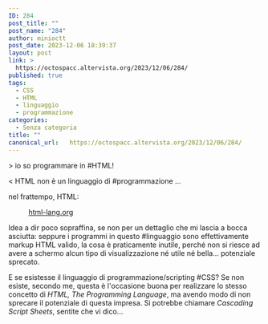 ```yaml
---
ID: 284
post_title: ""
post_name: "284"
author: minioctt
post_date: 2023-12-06 18:39:37
layout: post
link: >
  https://octospacc.altervista.org/2023/12/06/284/
published: true
tags:
  - CSS
  - HTML
  - linguaggio
  - programmazione
categories:
  - Senza categoria
title: ""
canonical_url:   https://octospacc.altervista.org/2023/12/06/284/
---
```

<!-- wp:paragraph -->
<p>&gt; io so programmare in #HTML!</p>
<!-- /wp:paragraph -->

<!-- wp:paragraph -->
<p>&lt; HTML non è un linguaggio di #programmazione ...</p>
<!-- /wp:paragraph -->

<!-- wp:paragraph -->
<p>nel frattempo, HTML:</p>
<!-- /wp:paragraph -->

<!-- wp:paragraph -->
<p></p>
<!-- /wp:paragraph -->

<!-- wp:image {"id":286,"sizeSlug":"large","linkDestination":"none"} -->
<figure class="wp-block-image size-large"><img src="{{site.cdnurl}}/assets/uploads/2023/12/20231206_182955296808271578225537-320x355.jpg" alt="" class="wp-image-286"/><figcaption class="wp-element-caption"><a href="https://html-lang.org">html-lang.org</a></figcaption></figure>
<!-- /wp:image -->

<!-- wp:paragraph -->
<p></p>
<!-- /wp:paragraph -->

<!-- wp:paragraph -->
<p>Idea a dir poco sopraffina, se non per un dettaglio che mi lascia a bocca asciutta: seppure i programmi in questo #linguaggio sono effettivamente markup HTML valido, la cosa è praticamente inutile, perché non si riesce ad avere a schermo alcun tipo di visualizzazione né utile né bella... potenziale sprecato.</p>
<!-- /wp:paragraph -->

<!-- wp:paragraph -->
<p>E se esistesse il linguaggio di programmazione/scripting #CSS? Se non esiste, secondo me, questa è l'occasione buona per realizzare lo stesso concetto di <em>HTML, The Programming Language</em>, ma avendo modo di non sprecare il potenziale di questa impresa. Si potrebbe chiamare <em>Cascading Script Sheets</em>, sentite che vi dico...</p>
<!-- /wp:paragraph -->